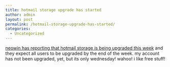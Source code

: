 ```yaml
---
title: hotmail storage upgrade has started
author: admin
layout: post
permalink: /hotmail-storage-upgrade-has-started/
categories:
  - Uncategorized
---
```

[neowin has reporting that hotmail storage is being upgraded this week][1] and they expect all users to be upgraded by the end of the week. my account has not been upgraded, yet, but its only wednesday! wahoo! i like free stuff!

 [1]: http://www.neowin.net/comments.php?id=22437&category=main